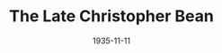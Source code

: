 ---
title: The Late Christopher Bean
date: 1935-11-11
closing_date:
layout: productions
featured_image:
image_caption:
image_credit:
playbill:
category:
Theatre: Theatre Jacksonville
cast:
- Mrs. Haggett: Aileen Owen Hunter
- Dr. Haggett: Frank Heintz
- Rosen: Isaac Peiser
- Warren Creamer: John Salzer
- Ada Haggett: Katherine Sperring
- Tallant: Lawrence Case
- Susan Haggett: Margaret Hunter
- Davenport: Virgil Perry
- Abby: Winifred Snowden
crew:
- Director: Tracy L'Engle
- Props: Marion Hendry
- Prop Assistant:
  - Dore' Beauchamp-Nobbs
  - Grace Martin
  - Alice McMasters
- Staging:
  - Holden Blackwell
  - Mary Courtney
- Staging Assistant:
  - Roberta Williams
  - Stokes Perry
  - Boyd Elkins
---